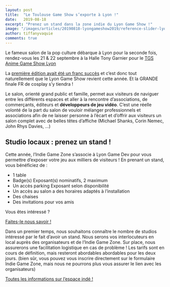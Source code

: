 ```yaml
---
layout: post
title:  "Le Toulouse Game Show s’exporte à Lyon !"
date:   2019-08-18
excerpt: "Prenez un stand dans la zone indie du Lyon Game Show !"
image: "/images/articles/20190818-lyongameshow2019/reference-slider-lyon.jpg"
author: tiffanyvaquie
comments: true
---
```


Le fameux salon de la pop culture débarque à Lyon pour la seconde fois, rendez-vous les 21 & 22 septembre à la Halle Tony Garnier pour le [TGS Anime Game Show Lyon](https://tgs-lyongameshow.fr/)

La [première édition avait été un franc succès](https://www.leprogres.fr/rhone-69-edition-lyon-metropole/2018/09/22/les-amateurs-de-pop-culture-sont-rassembles-a-la-halle-tony-garnier-ce-week-end) et c’est donc tout naturellement que le Lyon Game Show revient cette année. Et la GRANDE finale FR de cosplay s’y tiendra !

Le salon, orienté grand public et famille, permet aux visiteurs de naviguer entre les différents espaces et aller à la rencontre d’associations, de commerçants, éditeurs et **développeurs de jeu vidéo**. C’est une réelle volonté de la part du salon de vouloir mélanger professionnels et associations afin de ne laisser personne à l’écart et d’offrir aux visiteurs un salon complet avec de belles têtes d’affiche (Michael Shanks, Corin Nemec, John Rhys Davies, …)
  

## Studio locaux : prenez un stand !

Cette année, l’Indie Game Zone s’associe à Lyon Game Dev pour vous permettre d’exposer votre jeu aux milliers de visiteurs ! En prenant un stand, vous bénéficiez de :

  * 1 table 
  * Badge(s) Exposant(s) nominatifs, 2 maximum
  * Un accès parking Exposant selon disponibilité
  * Un accès au salon a des horaires adaptés à l’installation
  * Des chaises 
  * Des invitations pour vos amis


Vous êtes intéressé ? 

<p class="button"><a href="https://docs.google.com/forms/d/e/1FAIpQLSd4JRgFj9vBQnz3ZlIeF2NMqVMJbLX5NSLfoQUlD4TjSoBrfA/viewform">Faites-le nous savoir !</a></p>

Dans un premier temps, nous souhaitons connaître le nombre de studios intéressé par le fait d’avoir un stand. Nous serons vos interlocuteurs en local auprès des organisateurs et de l’Indie Game Zone. Sur place, nous assurerons une facilitation logistique en cas de problème !  Les tarifs sont en cours de définition, mais resteront abordables abordables pour les deux jours. (bien sûr, vous pouvez vous inscrire directement sur le formulaire Indie Game Zone, mais nous ne pourrons plus vous assurer le lien avec les organisateurs)  

[Toutes les informations sur l’espace indé !](https://lyongamedev.pro/docs/20190818-lyongameshow/LyonGameShow-2019-Flyer.pdf)
